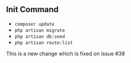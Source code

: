 ## Init Command

- `composer update`
- `php artisan migrate`
- `php artisan db:seed`
- `php artisan route:list`

This is a new change which is fixed on issue #38
